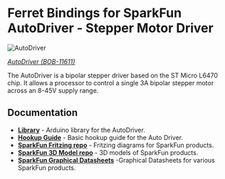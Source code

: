 Ferret Bindings for SparkFun AutoDriver - Stepper Motor Driver
==========================================

![AutoDriver](https://cdn.sparkfun.com//assets/parts/1/1/2/8/8/13752-01a.jpg)  

[*AutoDriver (BOB-11611)*](https://www.sparkfun.com/products/11611)

The AutoDriver is a bipolar stepper driver based on the ST Micro L6470 chip. It allows a processor to control a single 3A bipolar stepper motor across an 8-45V supply range.

Documentation
--------------
* **[Library](https://github.com/sparkfun/SparkFun_AutoDriver_Arduino_Library)** - Arduino library for the AutoDriver.
* **[Hookup Guide](https://learn.sparkfun.com/tutorials/getting-started-with-the-autodriver---v13)** - Basic hookup guide for the Auto Driver.
* **[SparkFun Fritzing repo](https://github.com/sparkfun/Fritzing_Parts)** - Fritzing diagrams for SparkFun products.
* **[SparkFun 3D Model repo](https://github.com/sparkfun/3D_Models)** - 3D models of SparkFun products. 
* **[SparkFun Graphical Datasheets](https://github.com/sparkfun/Graphical_Datasheets)** -Graphical Datasheets for various SparkFun products.
